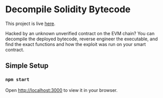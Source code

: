 # Decompile Solidity Bytecode

This project is live [here](https://bytecode.browserchain.xyz).

Hacked by an unknown unverified contract on the EVM chain? You can decompile the deployed bytecode, reverse engineer the executable, and find the exact functions and how the exploit was run on your smart contract.

## Simple Setup

### `npm start`

Open [http://localhost:3000](http://localhost:3000) to view it in your browser.